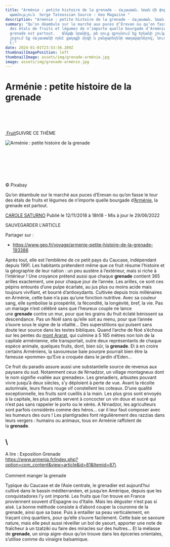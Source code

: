 ```yaml
---
title: "Arménie : petite histoire de la grenade - Հայաստան. նռան մի փոքր
  պատմություն  Serge Tateossian Source : Geo Magazine "
description: "Arménie : petite histoire de la grenade - Հայաստան. նռան մի փոքր պատմություն"
summary: "Qu’on déambule sur le marché aux puces d’Erevan ou qu’on fasse le tour
  des étals de fruits et légumes de n’importe quelle bourgade d’Arménie, la
  grenade est partout.   Անկախ նրանից, թե դուք զբոսնում եք Երևանի շուկայով, թե
  շրջում եք Հայաստանի որևէ քաղաքի մրգի և բանջարեղենի տաղավարներով, նուռն ամենուր
  է:"
date: 2024-01-01T23:53:56.289Z
thumbnailImagePosition: left
thumbnailImage: assets/img/grenade-arménie.jpg
image: assets/img/grenade-arménie.jpg
---
```

<!--StartFragment-->

# Arménie : petite histoire de la grenade

\
\
\
\
[ Fruit](https://www.geo.fr/tag/fruit)SUIVRE CE THÈME

![Arménie : petite histoire de la grenade](assets/img/baby-mamy-noël.jpg)

\
\
\
\
\
\
© Pixabay

Qu’on déambule sur le marché aux puces d’Erevan ou qu’on fasse le tour des étals de fruits et légumes de n’importe quelle bourgade d’[Arménie](https://www.geo.fr/destinations/armenie), la grenade est partout.

[CAROLE SATURNO](https://www.geo.fr/auteur/carole-saturno) Publié le 12/11/2018 à 18h18 - Mis à jour le 29/06/2022

SAUVEGARDER L'ARTICLE

Partager sur :

* https://www.geo.fr/voyage/armenie-petite-histoire-de-la-grenade-193386

Après tout, elle est l’emblème de ce petit pays du Caucase, indépendant depuis 1991. Les habitants prétendent même que ce fruit résume l’histoire et la géographie de leur nation : un peu austère à l’extérieur, mais si riche à l’intérieur ! Une croyance prétend aussi que chaque **grenade** contient 365 arilles exactement, une pour chaque jour de l’année. Les arilles, ce sont ces pépins entourés d’une pulpe écarlate, au jus plus ou moins acide mais toujours vivifiant, et bourré d’antioxydants. Cultivée depuis trois millénaires en Arménie, cette baie n’a pas qu’une fonction nutritive. Avec sa couleur sang, elle symbolise la prospérité, la fécondité, la longévité, bref, la vie. Pas un mariage n’est célébré sans que l’heureux couple ne lance une **grenade** contre un mur, pour que les grains du fruit éclaté bénissent sa descendance. Pas un Noël sans qu’elle soit au menu, pour que l’année s’ouvre sous le signe de la vitalité… Des superstitions qui puisent sans doute leur source dans les textes bibliques. Quand l’arche de Noé s’échoua sur les pentes du [mont Ararat](https://www.geo.fr/voyage/turquie-le-mont-ararat-le-volcan-aux-neiges-eternelles-160936), qui culmine à 5 165 mètres non loin de la capitale arménienne, elle transportait, outre deux représentants de chaque espèce animale, quelques fruits, dont, bien sûr, la **grenade**. Et à en croire certains Arméniens, la savoureuse baie pourpre pourrait bien être la fameuse «pomme» qu’Eve a croquée dans le jardin d’Eden…

Ce fruit du paradis assure aussi une substantielle source de revenus aux paysans du sud. Notamment ceux de Nrnadzor, un village montagneux dont le nom signifie «vallée aux grenades». Les grenadiers, arbustes pouvant vivre jusqu’à deux siècles, s’y déploient à perte de vue. Avant la récolte automnale, leurs fleurs rouge vif constellent les coteaux. D’une qualité exceptionnelle, les fruits sont cueillis à la main. Les plus gros sont envoyés à la capitale, les plus petits servent à concocter un vin doux et sucré qui n’est pas sans rappeler le porto ou le xérès. A Nrnadzor, les agriculteurs sont parfois considérés comme des héros… car il leur faut composer avec les humeurs des ours ! Les plantigrades font régulièrement des razzias dans leurs vergers : humains ou animaux, tous en Arménie raffolent de la **grenade**.

## \

A﻿ lire : Exposition Grenade\
https://www.armenia.fr/index.php?option=com_content&view=article&id=81&Itemid=87\
\
\
Comment manger la grenade

Typique du Caucase et de l’Asie centrale, le grenadier est aujourd’hui cultivé dans le bassin méditerranéen, et jusqu’en Amérique, depuis que les conquistadores l’y ont importé. Les fruits que l’on trouve en France proviennent souvent d’Espagne ou d’Italie. Mais les déguster n’est pas si aisé. La bonne méthode consiste à d’abord couper la couronne de la grenade, ainsi que sa base. Puis à entailler sa peau verticalement, en traçant cinq quartiers, pour qu’elle s’ouvre facilement. Cette baie se savoure nature, mais elle peut aussi réveiller un bol de yaourt, apporter une note de fraîcheur à un tzatziki ou faire des miracles sur des huîtres… Et la mélasse de **grenade**, un sirop aigre-doux qu’on trouve dans les épiceries orientales, s’utilise comme du vinaigre balsamique.

<!--EndFragment-->